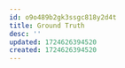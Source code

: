 ```yaml
---
id: o9o489b2gk3ssgc818y2d4t
title: Ground Truth
desc: ''
updated: 1724626394520
created: 1724626394520
---
```


